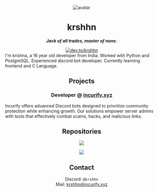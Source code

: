 <div align="center">

![avatar](https://images.weserv.nl/?url=avatars.githubusercontent.com/krshhn?v=4&h=300&w=300&fit=cover&mask=circle&maxage=7d)

<h1>krshhn</h1>

_**Jack of all trades, master of none.**_

<div>
  <a href="https://dev.to/krshhn"><img src="https://img.shields.io/badge/dev.to-0A0A0A?style=for-the-badge&logo=dev.to&logoColor=white" alt="dev.to/krshhn"></img></a>

</div> 

<div align="left">
I'm krishna, a 16 year old developer from India. Worked with Python and PostgreSQL. Experienced discord bot developer. Currently learning frontend and C Language.
  
</div>

## Projects 
### Developer @ [incurify.xyz](https://incurify.xyz)
<div align="left">
  Incurify offers advanced Discord bots designed to prioritize community protection while enhancing growth. Our solutions empower server admins with tools that effectively combat scams, hacks, and malicious links.
</div>

###
<div align="left">
  
</div>

## Repositories

<a href="https://github.com/krshhn/opsec"><img src="https://github-readme-stats.vercel.app/api/pin/?username=krshhn&repo=incurify&theme=transparent"></a>

<a href="https://github.com/krshhn/opsec"><img src="https://github-readme-stats.vercel.app/api/pin/?username=krshhn&repo=opsec&theme=transparent"></a>

## Contact
Discord: `@krshhn`  
Mail: [krshhn@incurify.xyz](mailto:krshhn@incurify.xyz)

</div>
